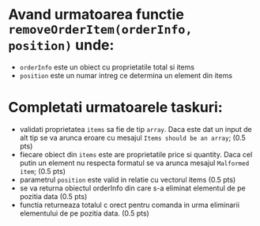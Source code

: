 # Avand urmatoarea functie  `removeOrderItem(orderInfo, position)` unde:
- `orderInfo` este un obiect cu proprietatile total si items
- `position` este un numar intreg ce determina un element din items

# Completati urmatoarele taskuri:
- validati proprietatea `items` sa fie de tip `array`. Daca este dat un input de alt tip se va arunca eroare cu mesajul `Items should be an array`; (0.5 pts)
- fiecare obiect din `items` este are proprietatile price si quantity. Daca cel putin un element nu respecta formatul se va arunca mesajul `Malformed item`; (0.5 pts)
- parametrul `position` este valid in relatie cu vectorul items (0.5 pts)
- se va returna obiectul orderInfo din care s-a eliminat elementul de pe pozitia data (0.5 pts)
- functia returneaza totalul c  orect pentru comanda in urma eliminarii elementului de pe pozitia data. (0.5 pts)
